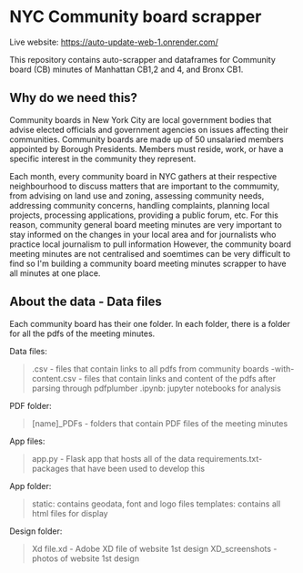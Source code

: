 # NYC Community board scrapper 
Live website: https://auto-update-web-1.onrender.com/ 

This repository contains auto-scrapper and dataframes for Community board (CB) minutes of Manhattan CB1,2 and 4, and Bronx CB1. 

## Why do we need this? 
Community boards in New York City are local government bodies that advise elected officials and government agencies on issues affecting their communities. Community boards are made up of 50 unsalaried members appointed by Borough Presidents. Members must reside, work, or have a specific interest in the community they represent. 

Each month, every community board in NYC gathers at their respective neighbourhood to discuss matters that are important to the commumity, from advising on land use and zoning, assessing community needs, addressing community concerns, handling complaints, planning local projects, processing applications, providing a public forum, etc. For this reason, community general board meeting minutes are very important to stay informed on the changes in your local area and for journalists who practice local journalism to pull information However, the community board meeting minutes are not centralised and soemtimes can be very difficult to find so I'm building a community board meeting minutes scrapper to have all minutes at one place. 

## About the data - Data files
Each community board has their one folder. In each folder, there is a folder for all the pdfs of the meeting minutes. 

Data files: 
>.csv - files that contain links to all pdfs from community boards
>-with-content.csv - files that contain links and content of the pdfs after parsing through pdfplumber
>.ipynb: jupyter notebooks for analysis

PDF folder: 
>[name]_PDFs - folders that contain PDF files of the meeting minutes 

App files: 
>app.py - Flask app that hosts all of the data
>requirements.txt- packages that have been used to develop this 

App folder: 
>static: contains geodata, font and logo files
>templates: contains all html files for display

Design folder: 
> Xd file.xd - Adobe XD file of website 1st design
> XD_screenshots - photos of website 1st design

 
